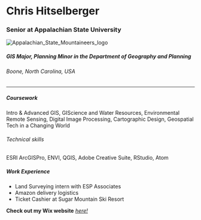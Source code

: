 Chris Hitselberger
===

### Senior at Appalachian State University
![Appalachian_State_Mountaineers_logo](/assets/Appalachian_State_Mountaineers_logo.svg)
##### GIS Major, Planning Minor in the Department of Geography and Planning
###### Boone, North Carolina, USA
________

##### Coursework
Intro & Advanced GIS, GIScience and Water Resources, Environmental Remote Sensing, Digital Image Processing, Cartographic Design, Geospatial Tech in a Changing World

###### Technical skills
ESRI ArcGISPro, ENVI, QGIS, Adobe Creative Suite, RStudio, Atom

##### Work Experience
* Land Surveying intern with ESP Associates
* Amazon delivery logistics
* Ticket Cashier at Sugar Mountain Ski Resort


**Check out my Wix website** <a> [_here!_](https://73chits.wixsite.com/chris-hitselberger) </a>
